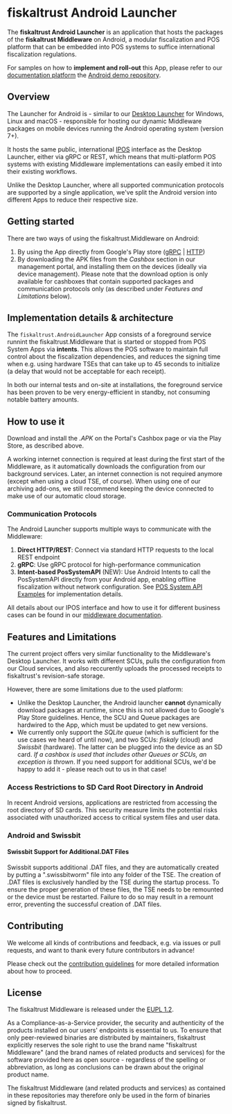 # fiskaltrust Android Launcher
The **fiskaltrust Android Launcher** is an application that hosts the packages of the **fiskaltrust Middleware** on Android, a modular fiscalization and POS platform that can be embedded into POS systems to suffice international fiscalization regulations.

For samples on how to **implement and roll-out** this App, please refer to our [documentation platform](https://docs.fiskaltrust.cloud) the [Android demo repository](https://github.com/fiskaltrust/middleware-demo-android).

## Overview
The Launcher for Android is - similar to our [Desktop Launcher](https://github.com/fiskaltrust/middleware-launcher) for Windows, Linux and macOS - responsible for hosting our dynamic Middleware packages on mobile devices running the Android operating system (version 7+). 

It hosts the same public, international [IPOS](https://github.com/fiskaltrust/middleware-interface-dotnet) interface as the Desktop Launcher, either via gRPC or REST, which means that multi-platform POS systems with existing Middleware implementations can easily embed it into their existing workflows.

Unlike the Desktop Launcher, where all supported communication protocols are supported by a single application, we've split the Android version into different Apps to reduce their respective size.

## Getting started
There are two ways of using the fiskaltrust.Middleware on Android:
1. By using the App directly from Google's Play store ([gRPC](https://play.google.com/store/apps/details?id=eu.fiskaltrust.androidlauncher.grpc) | [HTTP](https://play.google.com/store/apps/details?id=eu.fiskaltrust.androidlauncher.http))
2. By downloading the APK files from the _Cashbox_ section in our management portal, and installing them on the devices (ideally via device management). Please note that the download option is only available for cashboxes that contain supported packages and communication protocols only (as described under _Features and Limitations_ below).

## Implementation details & architecture
The `fiskaltrust.AndroidLauncher` App consists of a foreground service runnint the fiskaltrust.Middleware that is started or stopped from POS System Apps via **intents**. This allows the POS software to maintain full control about the fiscalization dependencies, and reduces the signing time when e.g. using hardware TSEs that can take up to 45 seconds to initialize (a delay that would not be acceptable for each receipt).

In both our internal tests and on-site at installations, the foreground service has been proven to be very energy-efficient in standby, not consuming notable battery amounts.

## How to use it
Download and install the _.APK_ on the Portal's Cashbox page or via the Play Store, as described above. 

A working internet connection is required at least during the first start of the Middleware, as it automatically downloads the configuration from our background services. Later, an internet connection is not required anymore (except when using a cloud TSE, of course). When using one of our archiving add-ons, we still recommend keeping the device connected to make use of our automatic cloud storage.

### Communication Protocols

The Android Launcher supports multiple ways to communicate with the Middleware:

1. **Direct HTTP/REST**: Connect via standard HTTP requests to the local REST endpoint
2. **gRPC**: Use gRPC protocol for high-performance communication
3. **Intent-based PosSystemAPI** (NEW): Use Android Intents to call the PosSystemAPI directly from your Android app, enabling offline fiscalization without network configuration. See [POS System API Examples](docs/POS_SYSTEM_API_EXAMPLES.md) for implementation details.

All details about our IPOS interface and how to use it for different business cases can be found in our [middleware documentation](https://docs.fiskaltrust.cloud/docs/poscreators/get-started).

## Features and Limitations
The current project offers very similar functionality to the Middleware's Desktop Launcher. It works with different SCUs, pulls the configuration from our Cloud services, and also reccurently uploads the processed receipts to fiskaltrust's revision-safe storage.

However, there are some limitations due to the used platform:
- Unlike the Desktop Launcher, the Android launcher **cannot** dynamically download packages at runtime, since this is not allowed due to Google's Play Store guidelines. Hence, the SCU and Queue packages are hardwired to the App, which must be updated to get new versions.
- We currently only support the _SQLite queue_ (which is sufficient for the use cases we heard of until now), and two SCUs: _fiskaly_ (cloud) and _Swissbit_ (hardware). The latter can be plugged into the device as an SD card. _If a cashbox is used that includes other Queues or SCUs, an exception is thrown_. If you need support for additional SCUs, we'd be happy to add it - please reach out to us in that case!

### Access Restrictions to SD Card Root Directory in Android

In recent Android versions, applications are restricted from accessing the root directory of SD cards. This security measure limits the potential risks associated with unauthorized access to critical system files and user data.

### Android and Swissbit

#### Swissbit Support for Additional.DAT Files

Swissbit supports additional .DAT files, and they are automatically created by putting a ".swissbitworm" file into any folder of the TSE. 
The creation of .DAT files is exclusively handled by the TSE during the startup process. To ensure the proper generation of these files, the TSE needs to be remounted or the device must be restarted. Failure to do so may result in a remount error, preventing the successful creation of .DAT files.


## Contributing
We welcome all kinds of contributions and feedback, e.g. via issues or pull requests, and want to thank every future contributors in advance!

Please check out the [contribution guidelines](https://github.com/fiskaltrust/.github/blob/main/CONTRIBUTING.md) for more detailed information about how to proceed.

## License
The fiskaltrust Middleware is released under the [EUPL 1.2](./LICENSE). 

As a Compliance-as-a-Service provider, the security and authenticity of the products installed on our users' endpoints is essential to us. To ensure that only peer-reviewed binaries are distributed by maintainers, fiskaltrust explicitly reserves the sole right to use the brand name "fiskaltrust Middleware" (and the brand names of related products and services) for the software provided here as open source - regardless of the spelling or abbreviation, as long as conclusions can be drawn about the original product name.  

The fiskaltrust Middleware (and related products and services) as contained in these repositories may therefore only be used in the form of binaries signed by fiskaltrust. 
